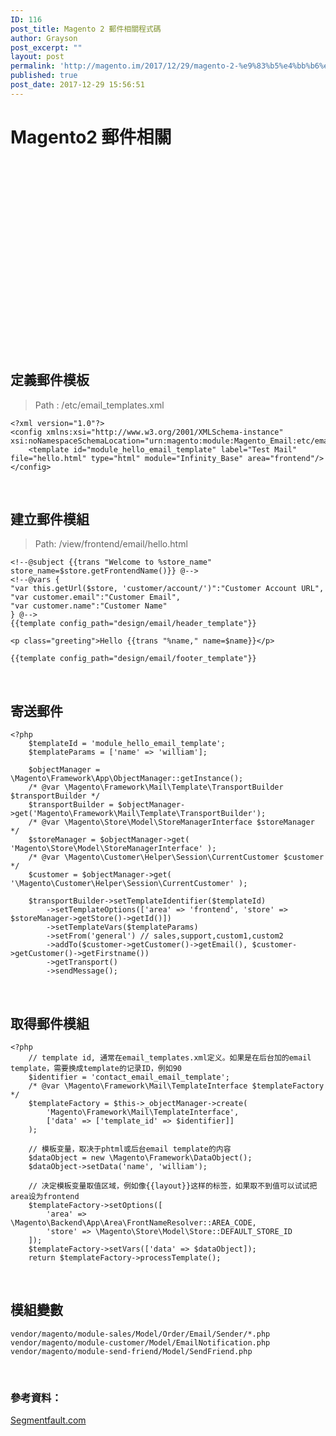 ```yaml
---
ID: 116
post_title: Magento 2 郵件相關程式碼
author: Grayson
post_excerpt: ""
layout: post
permalink: 'http://magento.im/2017/12/29/magento-2-%e9%83%b5%e4%bb%b6%e7%9b%b8%e9%97%9c%e7%a8%8b%e5%bc%8f%e7%a2%bc/'
published: true
post_date: 2017-12-29 15:56:51
---
```

<h1>Magento2 郵件相關</h1>

<br><br><br><br><br><br><br><br><br><br><br><br><br><br><br><br><br><br>

<h2>定義郵件模板</h2>

<blockquote>
  Path :  /etc/email_templates.xml
</blockquote>

<pre class="line-numbers prism-highlight" data-start="1"><code class="language-xml">&lt;?xml version="1.0"?&gt;
&lt;config xmlns:xsi="http://www.w3.org/2001/XMLSchema-instance" xsi:noNamespaceSchemaLocation="urn:magento:module:Magento_Email:etc/email_templates.xsd"&gt;
    &lt;template id="module_hello_email_template" label="Test Mail" file="hello.html" type="html" module="Infinity_Base" area="frontend"/&gt;
&lt;/config&gt;
</code></pre>

<br>

<h2>建立郵件模組</h2>

<blockquote>
  Path: <Module>/view/frontend/email/hello.html
</blockquote>

<pre class="line-numbers prism-highlight" data-start="1"><code class="language-html">&lt;!--@subject {{trans "Welcome to %store_name" store_name=$store.getFrontendName()}} @--&gt;
&lt;!--@vars {
"var this.getUrl($store, 'customer/account/')":"Customer Account URL",
"var customer.email":"Customer Email",
"var customer.name":"Customer Name"
} @--&gt;
{{template config_path="design/email/header_template"}}

&lt;p class="greeting"&gt;Hello {{trans "%name," name=$name}}&lt;/p&gt;

{{template config_path="design/email/footer_template"}}
</code></pre>

<br>

<h2>寄送郵件</h2>

<pre class="line-numbers prism-highlight" data-start="1"><code class="language-php">&lt;?php
    $templateId = 'module_hello_email_template';
    $templateParams = ['name' =&gt; 'william'];

    $objectManager = \Magento\Framework\App\ObjectManager::getInstance();
    /* @var \Magento\Framework\Mail\Template\TransportBuilder $transportBuilder */
    $transportBuilder = $objectManager-&gt;get('Magento\Framework\Mail\Template\TransportBuilder');
    /* @var \Magento\Store\Model\StoreManagerInterface $storeManager */
    $storeManager = $objectManager-&gt;get( 'Magento\Store\Model\StoreManagerInterface' );
    /* @var \Magento\Customer\Helper\Session\CurrentCustomer $customer */
    $customer = $objectManager-&gt;get( '\Magento\Customer\Helper\Session\CurrentCustomer' );

    $transportBuilder-&gt;setTemplateIdentifier($templateId)
        -&gt;setTemplateOptions(['area' =&gt; 'frontend', 'store' =&gt; $storeManager-&gt;getStore()-&gt;getId()])
        -&gt;setTemplateVars($templateParams)
        -&gt;setFrom('general') // sales,support,custom1,custom2
        -&gt;addTo($customer-&gt;getCustomer()-&gt;getEmail(), $customer-&gt;getCustomer()-&gt;getFirstname())
        -&gt;getTransport()
        -&gt;sendMessage();
</code></pre>

<br>

<h2>取得郵件模組</h2>

<pre class="line-numbers prism-highlight" data-start="1"><code class="language-php">&lt;?php
    // template id, 通常在email_templates.xml定义。如果是在后台加的email template，需要换成template的记录ID，例如90
    $identifier = 'contact_email_email_template';
    /* @var \Magento\Framework\Mail\TemplateInterface $templateFactory */
    $templateFactory = $this-&gt;_objectManager-&gt;create(
        'Magento\Framework\Mail\TemplateInterface',
        ['data' =&gt; ['template_id' =&gt; $identifier]]
    );

    // 模板变量，取决于phtml或后台email template的内容
    $dataObject = new \Magento\Framework\DataObject();
    $dataObject-&gt;setData('name', 'william');

    // 决定模板变量取值区域，例如像{{layout}}这样的标签，如果取不到值可以试试把area设为frontend
    $templateFactory-&gt;setOptions([
        'area' =&gt; \Magento\Backend\App\Area\FrontNameResolver::AREA_CODE,
        'store' =&gt; \Magento\Store\Model\Store::DEFAULT_STORE_ID
    ]);
    $templateFactory-&gt;setVars(['data' =&gt; $dataObject]);
    return $templateFactory-&gt;processTemplate();
</code></pre>

<br>

<h2>模組變數</h2>

<pre class="line-numbers prism-highlight" data-start="1"><code class="language-sh">vendor/magento/module-sales/Model/Order/Email/Sender/*.php
vendor/magento/module-customer/Model/EmailNotification.php
vendor/magento/module-send-friend/Model/SendFriend.php
</code></pre>

<br>

<h3>參考資料：</h3>

<a href="https://segmentfault.com/a/1190000005590715">Segmentfault.com</a>